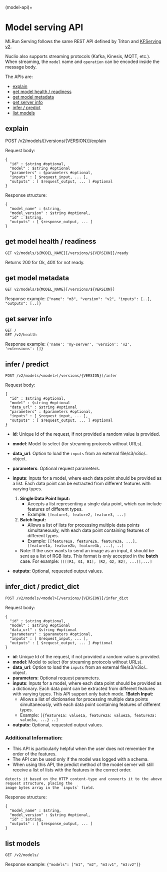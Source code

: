 (model-api)=
# Model serving API

MLRun Serving follows the same REST API defined by Triton and [KFServing v2](https://github.com/kubeflow/kfserving/blob/master/docs/predict-api/v2/required_api.md).

Nuclio also supports streaming protocols (Kafka, Kinesis, MQTT, etc.). When streaming, the 
`model` name and `operation` can be encoded inside the message body.

The APIs are:
* [explain](#explain)
* [get model health / readiness](#get-model-health-readiness)
* [get model metadata](#get-model-metadata)
* [get server info](#get-server-info)
* [infer / predict](#infer-predict)
* [list models](#list-models)

## explain

POST /v2/models/<model>[/versions/{VERSION}]/explain

Request body:

    {
      "id" : $string #optional,
      "model" : $string #optional
      "parameters" : $parameters #optional,
      "inputs" : [ $request_input, ... ],
      "outputs" : [ $request_output, ... ] #optional
    }

Response structure:

    {
      "model_name" : $string,
      "model_version" : $string #optional,
      "id" : $string,
      "outputs" : [ $response_output, ... ]
    }
    
## get model health / readiness

    GET v2/models/${MODEL_NAME}[/versions/${VERSION}]/ready

Returns 200 for Ok, 40X for not ready.


## get model metadata

    GET v2/models/${MODEL_NAME}[/versions/${VERSION}]

Response example: `{"name": "m3", "version": "v2", "inputs": [..], "outputs": [..]}`

## get server info

    GET /
    GET /v2/health

Response example: `{'name': 'my-server', 'version': 'v2', 'extensions': []}`

## infer / predict

    POST /v2/models/<model>[/versions/{VERSION}]/infer

Request body:

    {
      "id" : $string #optional,
      "model" : $string #optional
      "data_url" : $string #optional
      "parameters" : $parameters #optional,
      "inputs" : [ $request_input, ... ],
      "outputs" : [ $request_output, ... ] #optional
    }

- **id**: Unique Id of the request, if not provided a random value is provided.
- **model**: Model to select (for streaming protocols without URLs).
- **data_url**: Option to load the `inputs` from an external file/s3/v3io/.. object.
- **parameters**: Optional request parameters.
- **inputs**: Inputs for a model, where each data point should be provided as a list. 
Each data point can be extracted from different features with varying types.
  1. **Single Data Point Input:** 
     - Accepts a list representing a single data point, which can include features of different types.
     - Example: `[feature1, feature2, feature3, ...]`
  2. **Batch Input:**
     - Allows a list of lists for processing multiple data points simultaneously, 
with each data point containing features of different types.
     - Example: `[[feature1a, feature2a, feature3a, ...], [feature1b, feature2b, feature3b, ...], ..]`

  - Note: If the user wants to send an image as an input, it should be sent as a list of RGB lists. 
  This format is only accepted in the **batch** case. For example: `[[[[R1, G1, B1], [R2, G2, B2], ...]],...]`

- **outputs:** Optional, requested output values.

## infer_dict / predict_dict

    POST /v2/models/<model>[/versions/{VERSION}]/infer_dict

Request body:

    {
      "id" : $string #optional,
      "model" : $string #optional
      "data_url" : $string #optional
      "parameters" : $parameters #optional,
      "inputs" : [ $request_input, ... ],
      "outputs" : [ $request_output, ... ] #optional
    }

- **id**: Unique Id of the request, if not provided a random value is provided.
- **model**: Model to select (for streaming protocols without URLs).
- **data_url**: Option to load the `inputs` from an external file/s3/v3io/.. object.
- **parameters**: Optional request parameters.
- **inputs**: Inputs for a model, where each data point should be provided as a dictionary. 
Each data point can be extracted from different features with varying types. 
This API support only batch mode.
1**Batch Input:**
     - Allows a list of dictionaries for processing multiple data points simultaneously, with each data point containing features of different types.
     - Example: `[{feature1a: value1a, feature2a: value2a, feature3a: value3a, ...} ..]`
- **outputs:** Optional, requested output values.

### Additional Information:
- This API is particularly helpful when the user does not remember the order of the features.
- The API can be used only if the model was logged with a schema.
- When using this API, the predict method of the model server will still receive a 
list of lists with the features in the correct order.

```{note} You can also send binary data to the function, for example, a JPEG image. The serving engine pre-processor 
detects it based on the HTTP content-type and converts it to the above request structure, placing the 
image bytes array in the `inputs` field.
```
    
Response structure:

    {
      "model_name" : $string,
      "model_version" : $string #optional,
      "id" : $string,
      "outputs" : [ $response_output, ... ]
    }

## list models

    GET /v2/models/

Response example:  `{"models": ["m1", "m2", "m3:v1", "m3:v2"]}`


